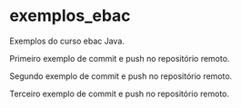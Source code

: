 # exemplos_ebac
Exemplos do curso ebac Java.

Primeiro exemplo de commit e push no repositório remoto.

Segundo exemplo de commit e push no repositório remoto.

Terceiro exemplo de commit e push no repositório remoto.
